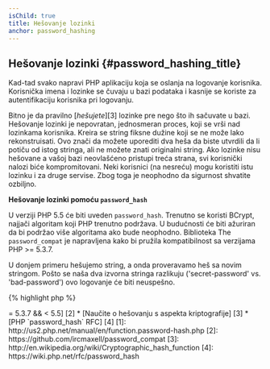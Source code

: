```yaml
---
isChild: true
title: Hešovanje lozinki
anchor: password_hashing
---
```


## Hešovanje lozinki {#password_hashing_title}

Kad-tad svako napravi PHP aplikaciju koja se oslanja na logovanje korisnika. Korisnička imena i lozinke se čuvaju u bazi
podataka i kasnije se koriste za autentifikaciju korisnika pri logovanju.

Bitno je da pravilno [_hešujete_][3] lozinke pre nego što ih sačuvate u bazi. Hešovanje lozinki je nepovratan,
jednosmeran proces, koji se vrši nad lozinkama korisnika. Kreira se string fiksne dužine koji se ne može lako
rekonstruisati. Ovo znači da možete uporediti dva heša da biste utvrdili da li potiču od istog stringa, ali ne možete
znati originalni string. Ako lozinke nisu hešovane a vašoj bazi neovlašćeno pristupi treća strana, svi korisnički nalozi
 biće kompromitovani. Neki korisnici (na nesreću) mogu koristiti istu lozinku i za druge servise. Zbog toga je neophodno
da sigurnost shvatite ozbiljno.

**Hešovanje lozinki pomoću `password_hash`**

U verziji PHP 5.5 će biti uveden `password_hash`. Trenutno se koristi BCrypt, najjači algoritam koji PHP trenutno
podržava. U budućnosti će biti ažuriran da bi podržao više algoritama ako bude neophodno. Biblioteka The
`password_compat` je napravljena kako bi pružila kompatibilnost sa verzijama PHP >= 5.3.7.

U donjem primeru hešujemo string, a onda proveravamo heš sa novim stringom. Pošto se naša dva izvorna stringa razlikuju
('secret-password' vs. 'bad-password') ovo logovanje će biti neuspešno.

{% highlight php %}
<?php
require 'password.php';

$passwordHash = password_hash('secret-password', PASSWORD_DEFAULT);

if (password_verify('bad-password', $passwordHash)) {
    //Correct Password
} else {
    //Wrong password
}
{% endhighlight %}



* [Naučite o `password_hash`] [1]
* [`password_compat` za PHP  >= 5.3.7 && < 5.5] [2]
* [Naučite o hešovanju s aspekta kriptografije] [3]
* [PHP `password_hash` RFC] [4]

[1]: http://us2.php.net/manual/en/function.password-hash.php
[2]: https://github.com/ircmaxell/password_compat
[3]: http://en.wikipedia.org/wiki/Cryptographic_hash_function
[4]: https://wiki.php.net/rfc/password_hash
